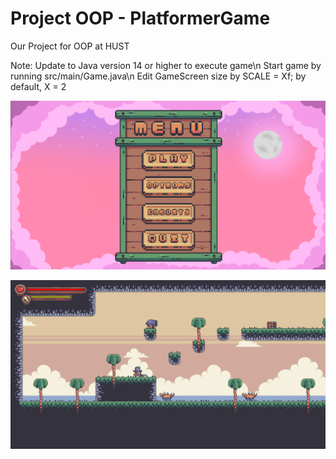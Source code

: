 # Project OOP - PlatformerGame
Our Project for OOP at HUST

Note: Update to Java version 14 or higher to execute game\n
Start game by running src/main/Game.java\n
Edit GameScreen size by SCALE = Xf; by default, X = 2

![Start menu](StartMenu.png)

![Gameplay](Gameplay.png)
